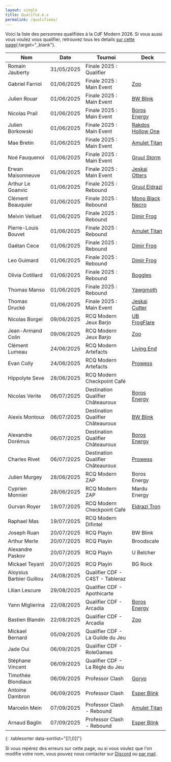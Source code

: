 ```yaml
---
layout: single
title: Qualifié.e.s
permalink: /qualifiees/
---
```


Voici la liste des personnes qualifiées à la CdF Modern 2026.
Si vous aussi vous voulez vous qualifier, retrouvez tous les details [sur cette page](/se-qualifier/){:target="_blank"}.

| Nom | Date | Tournoi | Deck |
| - | - | - | - |
| Romain Jauberty | 31/05/2025 | Finale 2025 : Qualifier |  |
| Gabriel Farriol | 01/06/2025 | Finale 2025 : Main Event | [Zoo](https://www.mtgtop8.com/event?e=69497&d=726444&f=MO) |
| Julien Rouar | 01/06/2025 | Finale 2025 : Main Event | [BW Blink](https://www.mtgtop8.com/event?e=69497&d=726445&f=MO) |
| Nicolas Prail | 01/06/2025 | Finale 2025 : Main Event | [Boros Energy](https://www.mtgtop8.com/event?e=69497&d=726447&f=MO) |
| Julien Borkowski | 01/06/2025 | Finale 2025 : Main Event | [Rakdos Hollow One](https://www.mtgtop8.com/event?e=69497&d=726446&f=MO) |
| Mae Bretin | 01/06/2025 | Finale 2025 : Main Event | [Amulet Titan](https://www.mtgtop8.com/event?e=69497&d=726449&f=MO) |
| Noé Fauquenoi | 01/06/2025 | Finale 2025 : Main Event | [Gruul Storm](https://www.mtgtop8.com/event?e=69497&d=726450&f=MO) |
| Erwan Maisonneuve | 01/06/2025 | Finale 2025 : Main Event | [Jeskai Otters](https://www.mtgtop8.com/event?e=69497&d=726448&f=MO) |
| Arthur Le Goanvic | 01/06/2025 | Finale 2025 : Rebound | [Gruul Eldrazi](https://www.mtgtop8.com/event?e=69528&f=MO) |
| Clément Beauquier | 01/06/2025 | Finale 2025 : Rebound | [Mono Black Necro](https://www.mtgtop8.com/event?e=69528&d=726714&f=MO) |
| Melvin Velluet | 01/06/2025 | Finale 2025 : Rebound | [Dimir Frog](https://www.mtgtop8.com/event?e=69528&d=726715&f=MO) |
| Pierre-Louis Bouvet | 01/06/2025 | Finale 2025 : Rebound | [Amulet Titan](https://www.mtgtop8.com/event?e=69528&d=726716&f=MO) |
| Gaétan Cece | 01/06/2025 | Finale 2025 : Rebound | [Dimir Frog](https://www.mtgtop8.com/event?e=69528&d=726717&f=MO) |
| Leo Guimard | 01/06/2025 | Finale 2025 : Rebound | [Dimir Frog](https://www.mtgtop8.com/event?e=69528&d=726718&f=MO) |
| Olivia Cotillard | 01/06/2025 | Finale 2025 : Rebound | [Boggles](https://www.mtgtop8.com/event?e=69528&d=726719&f=MO) |
| Thomas Manso | 01/06/2025 | Finale 2025 : Rebound | [Yawgmoth](https://www.mtgtop8.com/event?e=69528&d=726720&f=MO) |
| Thomas Drucké | 01/06/2025 | Finale 2025 : Main Event | [Jeskai Cutter](https://www.mtgtop8.com/event?e=69497&d=726451&f=MO) |
| Nicolas Borgel | 09/06/2025 | RCQ Modern Jeux Barjo | [UB FrogFlare](https://www.mtgtop8.com/event?e=70449&d=733789&f=MO) |
| Jean-Armand Colin | 09/06/2025 | RCQ Modern Jeux Barjo | [Zoo](https://www.mtgtop8.com/event?e=70449&d=733790&f=MO) |
| Clément Lumeau | 24/06/2025 | RCQ Modern Artefacts | [Living End](https://www.mtgtop8.com/event?e=70479&d=734005&f=MO) |
| Evan Colly | 24/06/2025 | RCQ Modern Artefacts | [Prowess](https://www.mtgtop8.com/event?e=70479&d=734006&f=MO) |
| Hippolyte Seve | 28/06/2025 | RCQ Modern Checkpoint Café | |
| Nicolas Verite | 06/07/2025 | Destination Qualifier Châteauroux | [Boros Energy](https://www.mtgtop8.com/event?e=71390&d=741046&f=MO) |
| Alexis Montoux | 06/07/2025 | Destination Qualifier Châteauroux | [BW Blink](https://www.mtgtop8.com/event?e=71390&d=741048&f=MO) |
| Alexandre Dorémus | 06/07/2025 | Destination Qualifier Châteauroux | [Boros Energy](https://www.mtgtop8.com/event?e=71390&d=741052&f=MO) |
| Charles Rivet | 06/07/2025 | Destination Qualifier Châteauroux | [Prowess](https://www.mtgtop8.com/event?e=71390&d=741050&f=MO) |
| Julien Murgey | 28/06/2025 | RCQ Modern ZAP | Boros Energy
| Cyprien Monnier | 28/06/2025 | RCQ Modern ZAP | Mardu Energy
| Gurvan Royer | 19/07/2025 | RCQ Modern Checkpoint Café | [Eldrazi Tron](https://www.magic-ville.com/fr/decks/showdeck.php?ref=1056999) |
| Raphael Mas | 19/07/2025 | RCQ Modern Difintel | |
| Joseph Ruan | 20/07/2025 | RCQ Playin | BW Blink |
| Arthur Merle | 20/07/2025 | RCQ Playin | Broodscale |
| Alexandre Paskov | 20/07/2025 | RCQ Playin | U Belcher |
| Mickael Teyant | 20/07/2025 | RCQ Playin | BG Rock |
| Aloysius Barbier Guillou | 24/08/2025 | Qualifier CDF - C4ST - Tableraz |  |
| Lilian Lescure | 29/08/2025 | Qualifier CDF - Apothicarte |  |
| Yann Miglierina | 22/08/2025 | Qualifier CDF - Arcadia | [Boros Energy](https://www.mtgtop8.com/event?e=72759&d=751955&f=MO)  |
| Bastien Blandin | 22/08/2025 | Qualifier CDF - Arcadia | [Zoo](https://www.mtgtop8.com/event?e=72759&d=751956&f=MO)  |
| Mickael Bernard | 05/09/2025 | Qualifier CDF - La Guilde du Jeu |  |
| Jade Oui | 06/09/2025 | Qualifier CDF - RoleGames |  |
| Stéphane Vincent | 06/09/2025 | Qualifier CDF - La Règle du Jeu |  |
| Timothée Blondiaux | 06/09/2025 | Professor Clash | [Goryo](https://www.mtgtop8.com/event?e=73360&d=756523&f=MO)  |
| Antoine Dambron | 06/09/2025 | Professor Clash | [Esper Blink](https://www.mtgtop8.com/event?e=73360&d=756525&f=MO)  |
| Marcelin Mein | 07/09/2025 | Professor Clash - Rebound | [Amulet Titan](https://www.mtgtop8.com/event?e=73403&d=756911&f=MO)  |
| Arnaud Baglin | 07/09/2025 | Professor Clash - Rebound | [Esper Blink](https://www.mtgtop8.com/event?e=73403&d=756912&f=MO)  |



{: .tablesorter data-sortlist="[[1,0]]"}

Si vous repérez des erreurs sur cette page, ou si vous voulez que l'on modifie votre nom, vous pouvez nous contacter sur [Discord](https://discord.gg/KW4KPRZ3n7) ou [par mail](mailto:lassembleedumodern@gmail.com).
